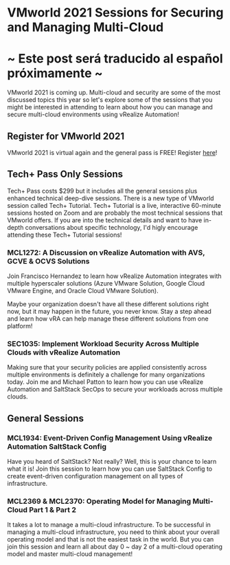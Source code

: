 # VMworld 2021 Sessions for Securing and Managing Multi-Cloud

# ~ Este post será traducido al español próximamente ~


VMworld 2021 is coming up. Multi-cloud and security are some of the most discussed topics this year so let's explore some of the sessions that you might be interested in attending to learn about how you can manage and secure multi-cloud environments using vRealize Automation!  

## Register for VMworld 2021
VMworld 2021 is virtual again and the general pass is FREE! Register [here][vmworld-registration-link]!

## Tech+ Pass Only Sessions
Tech+ Pass costs $299 but it includes all the general sessions plus enhanced technical deep-dive sessions. There is a new type of VMworld session called Tech+ Tutorial. Tech+ Tutorial is a live, interactive 60-minute sessions hosted on Zoom and are probably the most technical sessions that VMworld offers. If you are into the technical details and want to have in-depth conversations about specific technology, I'd higly encourage attending these Tech+ Tutorial sessions! 

### MCL1272: A Discussion on vRealize Automation with AVS, GCVE & OCVS Solutions
Join Francisco Hernandez to learn how vRealize Automation integrates with multiple hyperscaler solutions (Azure VMware Solution, Google Cloud VMware Engine, and Oracle Cloud VMware Solution). 

Maybe your organization doesn't have all these different solutions right now, but it may happen in the future, you never know.
Stay a step ahead and learn how vRA can help manage these different solutions from one platform! 

### SEC1035: Implement Workload Security Across Multiple Clouds with vRealize Automation
Making sure that your security policies are applied consistently across multiple environments is definitely a challenge for many organizations today. Join me and Michael Patton to learn how you can use vRealize Automation and SaltStack SecOps to secure your workloads across multiple clouds. 

## General Sessions  

### MCL1934: Event-Driven Config Management Using vRealize Automation SaltStack Config
Have you heard of SaltStack? Not really? Well, this is your chance to learn what it is! Join this session to learn how you can use SaltStack Config to create event-driven configuration management on all types of infrastructure. 

### MCL2369 & MCL2370: Operating Model for Managing Multi-Cloud Part 1 & Part 2
It takes a lot to manage a multi-cloud infrastructure. To be successful in managing a multi-cloud infrastructure, you need to think about your overall operating model and that is not the easiest task in the world. But you can join this session and learn all about day 0 ~ day 2 of a multi-cloud operating model and master multi-cloud management! 


[vmworld-registration-link]: https://www.vmware.com/vmworld/en/index.html

